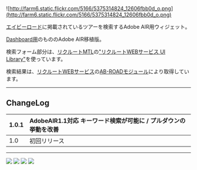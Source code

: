 ![http://farm6.static.flickr.com/5166/5375314824_12606fbb0d_o.png](http://farm6.static.flickr.com/5166/5375314824_12606fbb0d_o.png)


[エイビーロード](http://www.ab-road.net/)に掲載されているツアーを検索するAdobe AIR用ウィジェット。

[Dashboard用](http://code.google.com/p/abroadwidget/)のもののAdobe AIR移植版。

検索フォーム部分は、[リクルートMTL](http://mtl.recruit.co.jp/)の["リクルートWEBサービス UI Library"](http://mtl.recruit.co.jp/sandbox/rui/)を使っています。

検索結果は、[リクルートWEBサービス](http://webservice.recruit.co.jp/)の[AB-ROADモジュール](http://webservice.recruit.co.jp/ab-road/)により取得しています。

---


## ChangeLog ##
| 1.0.1 | AdobeAIR1.1対応 キーワード検索が可能に / プルダウンの挙動を改善 |
|:------|:----------------------------------------------------------------------------------------|
| 1.0   | 初回リリース                                                                      |


---


[![](http://www.adobe.com/images/shared/download_buttons/get_adobe_air.png)](http://get.adobe.com/air/) [![](http://webservice.recruit.co.jp/banner/abroad-m.gif)](http://webservice.recruit.co.jp/) [![](http://www.ab-road.net/doc/link_ab/link/banner_2.gif)](http://www.ab-road.net/) [![](http://nakanohito.jp/an/?u=154899&h=659334&w=48&ex=.png)](http://nakanohito.jp/)